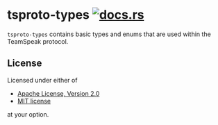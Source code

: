 # tsproto-types [![docs.rs](https://docs.rs/tsproto-types/badge.svg)](https://docs.rs/tsproto-types)
`tsproto-types` contains basic types and enums that are used within the TeamSpeak protocol.

## License
Licensed under either of

 * [Apache License, Version 2.0](../../LICENSE-APACHE)
 * [MIT license](../../LICENSE-MIT)

at your option.
